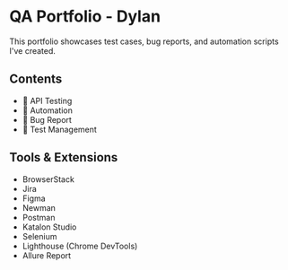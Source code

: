 # QA Portfolio - Dylan

This portfolio showcases test cases, bug reports, and automation scripts I've created.

## Contents

- 📁 API Testing
- 📁 Automation
- 📁 Bug Report
- 📁 Test Management

## Tools & Extensions
- BrowserStack
- Jira
- Figma
- Newman
- Postman
- Katalon Studio
- Selenium
- Lighthouse (Chrome DevTools)
- Allure Report
